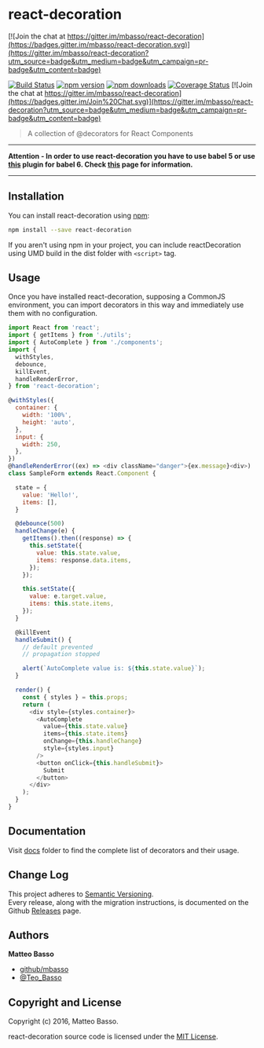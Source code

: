 # react-decoration

[![Join the chat at https://gitter.im/mbasso/react-decoration](https://badges.gitter.im/mbasso/react-decoration.svg)](https://gitter.im/mbasso/react-decoration?utm_source=badge&utm_medium=badge&utm_campaign=pr-badge&utm_content=badge)

[![Build Status](https://travis-ci.org/mbasso/react-decoration.svg?branch=master)](https://travis-ci.org/mbasso/react-decoration)
[![npm version](https://img.shields.io/npm/v/react-decoration.svg)](https://www.npmjs.com/package/react-decoration)
[![npm downloads](https://img.shields.io/npm/dm/react-decoration.svg?maxAge=2592000)](https://www.npmjs.com/package/react-decoration)
[![Coverage Status](https://coveralls.io/repos/github/mbasso/react-decoration/badge.svg?branch=master)](https://coveralls.io/github/mbasso/react-decoration?branch=master)
[![Join the chat at https://gitter.im/mbasso/react-decoration](https://badges.gitter.im/Join%20Chat.svg)](https://gitter.im/mbasso/react-decoration?utm_source=badge&utm_medium=badge&utm_campaign=pr-badge&utm_content=badge)

> A collection of @decorators for React Components

- - -

**Attention - In order to use react-decoration you have to use babel 5 or use [this](https://github.com/loganfsmyth/babel-plugin-transform-decorators-legacy) plugin for babel 6. Check [this](https://github.com/mbasso/react-decoration/blob/master/docs/Introduction.md) page for information.**

- - -

## Installation

You can install react-decoration using [npm](https://www.npmjs.com/package/react-decoration):

```bash
npm install --save react-decoration
```

If you aren't using npm in your project, you can include reactDecoration using UMD build in the dist folder with `<script>` tag.

## Usage

Once you have installed react-decoration, supposing a CommonJS environment, you can import decorators in this way and immediately use them with no configuration.

```js
import React from 'react';
import { getItems } from './utils';
import { AutoComplete } from './components';
import {
  withStyles,
  debounce,
  killEvent,
  handleRenderError,
} from 'react-decoration';

@withStyles({
  container: {
    width: '100%',
    height: 'auto',
  },
  input: {
    width: 250,
  },
})
@handleRenderError((ex) => <div className="danger">{ex.message}<div>)
class SampleForm extends React.Component {

  state = {
    value: 'Hello!',
    items: [],
  }

  @debounce(500)
  handleChange(e) {
    getItems().then((response) => {
      this.setState({
        value: this.state.value,
        items: response.data.items,
      });
    });

    this.setState({
      value: e.target.value,
      items: this.state.items,
    });
  }

  @killEvent
  handleSubmit() {
    // default prevented
    // propagation stopped

    alert(`AutoComplete value is: ${this.state.value}`);
  }

  render() {
    const { styles } = this.props;
    return (
      <div style={styles.container}>
        <AutoComplete
          value={this.state.value}
          items={this.state.items}
          onChange={this.handleChange}
          style={styles.input}
        />
        <button onClick={this.handleSubmit}>
          Submit
        </button>
      </div>
    );
  }
}
```

## Documentation

Visit [docs](https://github.com/mbasso/react-decoration/blob/master/docs) folder to find the complete list of decorators and their usage.

## Change Log

This project adheres to [Semantic Versioning](http://semver.org/).  
Every release, along with the migration instructions, is documented on the Github [Releases](https://github.com/mbasso/react-decoration/releases) page.

## Authors
**Matteo Basso**
- [github/mbasso](https://github.com/mbasso)
- [@Teo_Basso](https://twitter.com/Teo_Basso)

## Copyright and License
Copyright (c) 2016, Matteo Basso.

react-decoration source code is licensed under the [MIT License](https://github.com/mbasso/react-decoration/blob/master/LICENSE.md).
